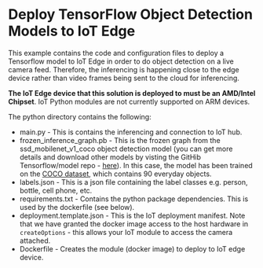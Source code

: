 # Deploy TensorFlow Object Detection Models to IoT Edge

This example contains the code and configuration files to deploy a Tensorflow model to IoT Edge in order to do object detection on a live camera feed. Therefore, the inferencing is happening close to the edge device rather than video frames being sent to the cloud for inferencing.

__The IoT Edge device that this solution is deployed to must be an AMD/Intel Chipset__. IoT Python modules are not currently supported on ARM devices.

The python directory contains the following:

* main.py - This is contains the inferencing and connection to IoT hub.
* frozen_inference_graph.pb - This is the frozen graph from the ssd_mobilenet_v1_coco object detection model (you can get more details and download other models by visting the GitHib Tensorflow/model repo - [here](https://github.com/tensorflow/models/blob/master/research/object_detection/g3doc/detection_model_zoo.md)). In this case, the model has been trained on the [COCO dataset](http://mscoco.org/), which contains 90 everyday objects.
* labels.json - This is a json file containing the label classes e.g. person, bottle, cell phone, etc.
* requirements.txt - Contains the python package dependencies. This is used by the dockerfile (see below). 
* deployment.template.json - This is the IoT deployment manifest. Note that we have granted the docker image access to the host hardware in `createOptions` - this allows your IoT module to access the camera attached.
* Dockerfile - Creates the module (docker image) to deploy to IoT edge device.



